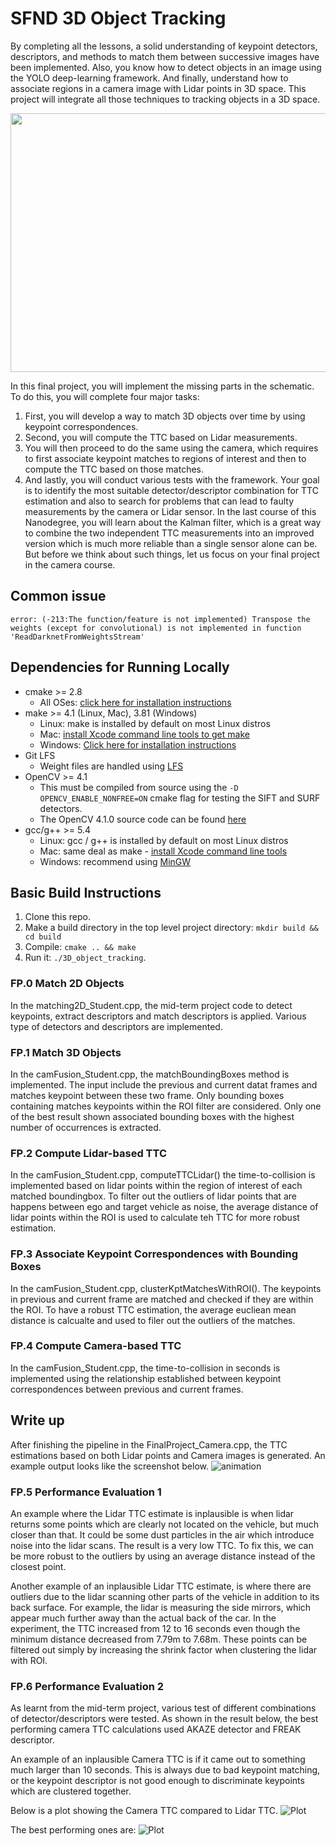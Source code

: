 # SFND 3D Object Tracking
By completing all the lessons, a solid understanding of keypoint detectors, descriptors, and methods to match them between successive images have been implemented. Also, you know how to detect objects in an image using the YOLO deep-learning framework. 
And finally, understand how to associate regions in a camera image with Lidar points in 3D space. This project will integrate all those techniques to tracking objects in a 3D space.

<img src="images/course_code_structure.png" width="779" height="414" />

In this final project, you will implement the missing parts in the schematic. To do this, you will complete four major tasks: 
1. First, you will develop a way to match 3D objects over time by using keypoint correspondences. 
2. Second, you will compute the TTC based on Lidar measurements. 
3. You will then proceed to do the same using the camera, which requires to first associate keypoint matches to regions of interest and then to compute the TTC based on those matches. 
4. And lastly, you will conduct various tests with the framework. Your goal is to identify the most suitable detector/descriptor combination for TTC estimation and also to search for problems that can lead to faulty measurements by the camera or Lidar sensor. In the last course of this Nanodegree, you will learn about the Kalman filter, which is a great way to combine the two independent TTC measurements into an improved version which is much more reliable than a single sensor alone can be. But before we think about such things, let us focus on your final project in the camera course. 

## Common issue
```error: (-213:The function/feature is not implemented) Transpose the weights (except for convolutional) is not implemented in function 'ReadDarknetFromWeightsStream'```

## Dependencies for Running Locally
* cmake >= 2.8
  * All OSes: [click here for installation instructions](https://cmake.org/install/)
* make >= 4.1 (Linux, Mac), 3.81 (Windows)
  * Linux: make is installed by default on most Linux distros
  * Mac: [install Xcode command line tools to get make](https://developer.apple.com/xcode/features/)
  * Windows: [Click here for installation instructions](http://gnuwin32.sourceforge.net/packages/make.htm)
* Git LFS
  * Weight files are handled using [LFS](https://git-lfs.github.com/)
* OpenCV >= 4.1
  * This must be compiled from source using the `-D OPENCV_ENABLE_NONFREE=ON` cmake flag for testing the SIFT and SURF detectors.
  * The OpenCV 4.1.0 source code can be found [here](https://github.com/opencv/opencv/tree/4.1.0)
* gcc/g++ >= 5.4
  * Linux: gcc / g++ is installed by default on most Linux distros
  * Mac: same deal as make - [install Xcode command line tools](https://developer.apple.com/xcode/features/)
  * Windows: recommend using [MinGW](http://www.mingw.org/)

## Basic Build Instructions

1. Clone this repo.
2. Make a build directory in the top level project directory: `mkdir build && cd build`
3. Compile: `cmake .. && make`
4. Run it: `./3D_object_tracking`.


### FP.0 Match 2D Objects
In the matching2D_Student.cpp, the mid-term project code to detect keypoints, extract descriptors and match descriptors is applied. Various type of detectors and descriptors are implemented. 

### FP.1 Match 3D Objects
In the camFusion_Student.cpp, the matchBoundingBoxes method is implemented. The input include the previous and current datat frames and matches keypoint between these two frame. Only bounding boxes containing matches keypoints within the ROI filter are considered. Only one of the best result shown associated bounding boxes with the highest number of occurrences is extracted. 

### FP.2 Compute Lidar-based TTC
In the camFusion_Student.cpp, computeTTCLidar() the time-to-collision is implemented based on lidar points within the region of interest of each matched boundingbox. To filter out the outliers of lidar points that are happens between ego and target vehicle as noise, the average distance of lidar points within the ROI is used to calculate teh TTC for more robust estimation.  

### FP.3 Associate Keypoint Correspondences with Bounding Boxes
In the camFusion_Student.cpp, clusterKptMatchesWithROI(). The keypoints in previous and current frame are matched and checked if they are within the ROI. To have a robust TTC estimation, the average eucliean mean distance is calcualte and used to filer out the outliers of the matches. 

### FP.4 Compute Camera-based TTC
In the camFusion_Student.cpp, the time-to-collision in seconds is implemented using the relationship established between keypoint correspondences between previous and current frames.

## Write up
After finishing the pipeline in the FinalProject_Camera.cpp, the TTC estimations based on both Lidar points and Camera images is generated. An example output looks like the screenshot below.
![animation](./images/results/result.gif)

### FP.5 Performance Evaluation 1
An example where the Lidar TTC estimate is inplausible is when lidar returns some points which are clearly not located on the vehicle, but much closer than that. It could be some dust particles in the air which introduce noise into the lidar scans. The result is a very low TTC.
To fix this, we can be more robust to the outliers by using an average distance instead of the closest point.

Another example of an inplausible Lidar TTC estimate, is where there are outliers due to the lidar scanning other parts of the vehicle in addition to its back surface. For example, the lidar is measuring the side mirrors, which appear much further away than the actual back of the car. In the experiment, the TTC increased from 12 to 16 seconds even though the minimum distance decreased from 7.79m to 7.68m. These points can be filtered out simply by increasing the shrink factor when clustering the lidar with ROI.

### FP.6 Performance Evaluation 2
As learnt from the mid-term project, various test of different combinations of detector/descriptors were tested. 
As shown in the result below, the best performing camera TTC calculations used AKAZE detector and FREAK descriptor.

An example of an inplausible Camera TTC is if it came out to something much larger than 10 seconds. This is always due to bad keypoint matching, or the keypoint descriptor is not good enough to discriminate keypoints which are clustered together.

Below is a plot showing the Camera TTC compared to Lidar TTC.
![Plot](./images/FP6a.png)

The best performing ones are:
![Plot](./images/FP6.png)

